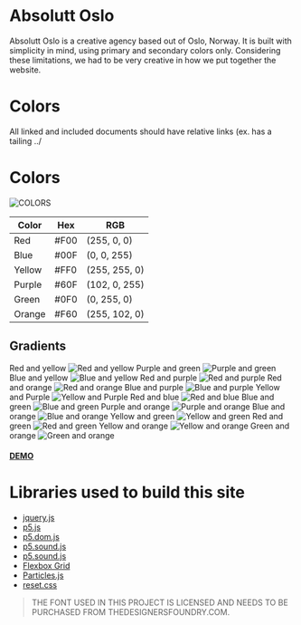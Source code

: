 # Absolutt Oslo

Absolutt Oslo is a creative agency based out of Oslo, Norway. It is built with simplicity in mind, using primary and secondary colors only. Considering these limitations, we had to be very creative in how we put together the website. 


# Colors

All linked and included documents should have relative links (ex. has a tailing ../

# Colors

![COLORS](https://github.com/christerwaters/ao-frontend/blob/master/img/colors.jpg "Logo Title Text 1")

|Color		| Hex  	| RGB  		  	|
|-----------|-------|---------------|
| Red		| #F00	| (255, 0, 0)	|
| Blue		| #00F  | (0, 0, 255)	|
| Yellow	| #FF0	| (255, 255, 0) |
| Purple	| #60F	| (102, 0, 255)	|
| Green		| #0F0	| (0, 255, 0)	|
| Orange	| #F60	| (255, 102, 0)	|

## Gradients

Red and yellow
![Red and yellow](https://github.com/christerwaters/ao-frontend/blob/master/img/r-y.jpg "Red and yellow gradient")
Purple and green
![Purple and green](https://github.com/christerwaters/ao-frontend/blob/master/img/p-g.jpg "Purple and green gradient")
Blue and yellow
![Blue and yellow](https://github.com/christerwaters/ao-frontend/blob/master/img/b-y.jpg "Blue and yellow gradient")
Red and purple
![Red and purple](https://github.com/christerwaters/ao-frontend/blob/master/img/r-p.jpg "Red and purple gradient")
Red and orange
![Red and orange](https://github.com/christerwaters/ao-frontend/blob/master/img/r-o.jpg "Red and orange gradient")
Blue and purple
![Blue and purple](https://github.com/christerwaters/ao-frontend/blob/master/img/b-p.jpg "Blue and purple gradient")
Yellow and Purple
![Yellow and Purple](https://github.com/christerwaters/ao-frontend/blob/master/img/y-p.jpg "Yellow and Purple gradient")
Red and blue
![Red and blue ](https://github.com/christerwaters/ao-frontend/blob/master/img/r-b.jpg "Red and blue gradient")
Blue and green
![Blue and green](https://github.com/christerwaters/ao-frontend/blob/master/img/b-g.jpg "Blue and green gradient")
Purple and orange
![Purple and orange](https://github.com/christerwaters/ao-frontend/blob/master/img/p-o.jpg "Purple and orange gradient")
Blue and orange
![Blue and orange](https://github.com/christerwaters/ao-frontend/blob/master/img/b-o.jpg "Blue and orange gradient")
Yellow and green
![Yellow and green](https://github.com/christerwaters/ao-frontend/blob/master/img/y-g.jpg "Yellow and green gradient")
Red and green
![Red and green](https://github.com/christerwaters/ao-frontend/blob/master/img/r-g.jpg "Red and green gradient")
Yellow and orange
![Yellow and orange](https://github.com/christerwaters/ao-frontend/blob/master/img/y-o.jpg "Yellow and orange gradient")
Green and orange
![Green and orange](https://github.com/christerwaters/ao-frontend/blob/master/img/g-o.jpg "Green and orange gradient")

#### [DEMO](http://34.76.50.241/ao-frontend/ "Demo Site")

# Libraries used to build this site
* [jquery.js](http://jquery.com/ "Jquery")
* [p5.js](https://p5js.org/download/ "P5")
* [p5.dom.js](https://p5js.org/download/ "P5 DOM")
* [p5.sound.js](https://p5js.org/download/ "P5 Sound")
* [p5.sound.js](https://p5js.org/download/ "P5 Sound")
* [Flexbox Grid](http://flexboxgrid.com/ "Flexbox Grid")
* [Particles.js](https://github.com/VincentGarreau/particles.js/ "Particles JS")
* [reset.css](https://meyerweb.com/eric/tools/css/reset/ "CSS Reset")

> THE FONT USED IN THIS PROJECT IS LICENSED AND NEEDS TO BE PURCHASED FROM THEDESIGNERSFOUNDRY.COM.